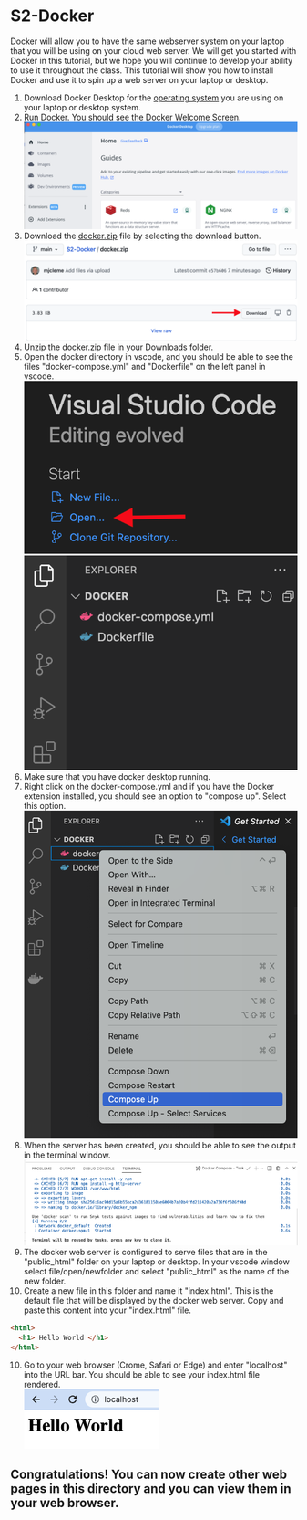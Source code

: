 # S2-Docker
Docker will allow you to have the same webserver system on your laptop that you will be using on your cloud web server.  We will get you started with Docker in this tutorial, but we hope you will continue to develop your ability to use it throughout the class.  This tutorial will show you how to install Docker and use it to spin up a web server on your laptop or desktop.
1. Download Docker Desktop for the [operating system](https://docs.docker.com/get-started/) you are using on your laptop or desktop system. 
2. Run Docker.  You should see the Docker Welcome Screen.
![](images/DockerWelcome.png)  
4. Download the [docker.zip](docker.zip) file by selecting the download button.
![](images/downloadZip.png)
3. Unzip the docker.zip file in your Downloads folder.  
4. Open the docker directory in vscode, and you should be able to see the files "docker-compose.yml" and "Dockerfile" on the left panel in vscode.  
![](images/vscodeOpen.png)
![](images/vscodeFolder.png)
5. Make sure that you have docker desktop running.  
6. Right click on the docker-compose.yml and if you have the Docker extension installed, you should see an option to "compose up".  Select this option.  
![](images/composeup.png)
7. When the server has been created, you should be able to see the output in the terminal window.
![](images/dockerTerminal.png)
8. The docker web server is configured to serve files that are in the "public_html" folder on your laptop or desktop.  In your vscode window select file/open/newfolder and select "public_html" as the name of the new folder.
9. Create a new file in this folder and name it "index.html".  This is the default file that will be displayed by the docker web server.  Copy and paste this content into your "index.html" file.
```html
<html>
  <h1> Hello World </h1>
</html>
```
10. Go to your web browser (Crome, Safari or Edge) and enter "localhost" into the URL bar.  You should be able to see your index.html file rendered.  
![](images/index.png)  

## Congratulations!  You can now create other web pages in this directory and you can view them in your web browser.
